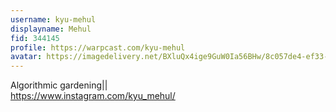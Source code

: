 ```yaml
---
username: kyu-mehul
displayname: Mehul
fid: 344145
profile: https://warpcast.com/kyu-mehul
avatar: https://imagedelivery.net/BXluQx4ige9GuW0Ia56BHw/8c057de4-ef33-4c60-91c2-58f9ee207900/original
---
```

Algorithmic gardening||   
 https://www.instagram.com/kyu_mehul/  
